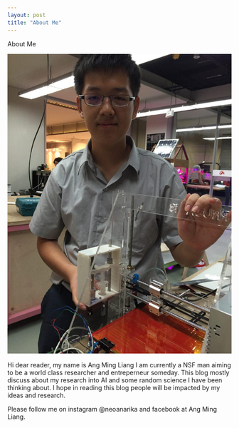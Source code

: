 ```yaml
---
layout: post
title: "About Me"
---
```


About Me

<img src = "me.jpg"></img>

Hi dear reader, my name is Ang Ming Liang I am currently a NSF man aiming to be a world class researcher and entreperneur someday. This blog mostly discuss about my research into AI and some random science I have been thinking about. I hope in reading this blog people will be impacted by my ideas and research. 

Please follow me on instagram @neoanarika and facebook at Ang Ming Liang. 




